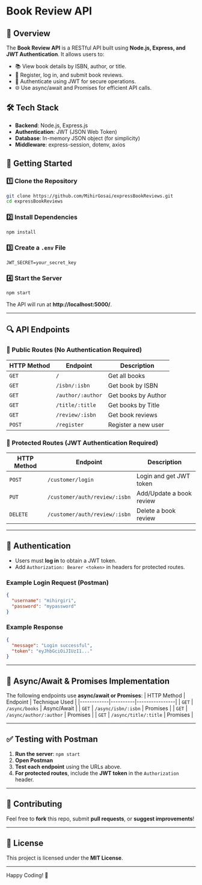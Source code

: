 # Book Review API

## 📌 Overview
The **Book Review API** is a RESTful API built using **Node.js, Express, and JWT Authentication**. It allows users to:
- 📚 View book details by ISBN, author, or title.
- 📝 Register, log in, and submit book reviews.
- 🔐 Authenticate using JWT for secure operations.
- 🌐 Use async/await and Promises for efficient API calls.

## 🛠️ Tech Stack
- **Backend**: Node.js, Express.js
- **Authentication**: JWT (JSON Web Token)
- **Database**: In-memory JSON object (for simplicity)
- **Middleware**: express-session, dotenv, axios

## 🚀 Getting Started

### 1️⃣ **Clone the Repository**
```sh
git clone https://github.com/MihirGosai/expressBookReviews.git
cd expressBookReviews
```

### 2️⃣ **Install Dependencies**
```sh
npm install
```

### 3️⃣ **Create a `.env` File**
```env
JWT_SECRET=your_secret_key
```

### 4️⃣ **Start the Server**
```sh
npm start
```

The API will run at **http://localhost:5000/**.

---

## 🔍 API Endpoints

### **📖 Public Routes (No Authentication Required)**
| HTTP Method | Endpoint | Description |
|------------|----------|-------------|
| `GET` | `/` | Get all books |
| `GET` | `/isbn/:isbn` | Get book by ISBN |
| `GET` | `/author/:author` | Get books by Author |
| `GET` | `/title/:title` | Get books by Title |
| `GET` | `/review/:isbn` | Get book reviews |
| `POST` | `/register` | Register a new user |

### **🔐 Protected Routes (JWT Authentication Required)**
| HTTP Method | Endpoint | Description |
|------------|----------|-------------|
| `POST` | `/customer/login` | Login and get JWT token |
| `PUT` | `/customer/auth/review/:isbn` | Add/Update a book review |
| `DELETE` | `/customer/auth/review/:isbn` | Delete a book review |

---

## 🔑 Authentication
- Users must **log in** to obtain a JWT token.
- Add `Authorization: Bearer <token>` in headers for protected routes.

### **Example Login Request (Postman)**
```json
{
  "username": "mihirgiri",
  "password": "mypassword"
}
```

### **Example Response**
```json
{
  "message": "Login successful",
  "token": "eyJhbGciOiJIUzI1..."
}
```

---

## 🔄 Async/Await & Promises Implementation
The following endpoints use **async/await or Promises**:
| HTTP Method | Endpoint | Technique Used |
|------------|----------|----------------|
| `GET` | `/async/books` | Async/Await |
| `GET` | `/async/isbn/:isbn` | Promises |
| `GET` | `/async/author/:author` | Promises |
| `GET` | `/async/title/:title` | Promises |

---

## ✅ Testing with Postman
1. **Run the server**: `npm start`
2. **Open Postman**
3. **Test each endpoint** using the URLs above.
4. **For protected routes**, include the **JWT token** in the `Authorization` header.

---

## 🤝 Contributing
Feel free to **fork** this repo, submit **pull requests**, or **suggest improvements**!

---

## 📜 License
This project is licensed under the **MIT License**.

---

Happy Coding! 🚀
